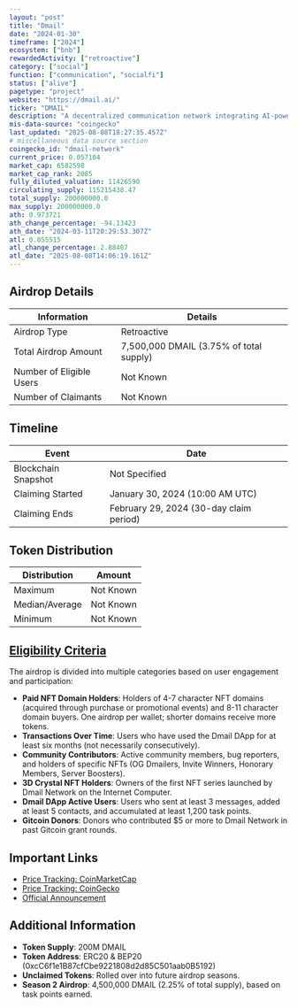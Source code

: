 ```yaml
---
layout: "post"
title: "Dmail"
date: "2024-01-30"
timeframe: ["2024"]
ecosystem: ["bnb"]
rewardedActivity: ["retroactive"]
category: ["social"]
function: ["communication", "socialfi"]
status: ["alive"]
pagetype: "project"
website: "https://dmail.ai/"
ticker: "DMAIL"
description: "A decentralized communication network integrating AI-powered infrastructure for secure messaging, notifications, and marketing solutions across multiple chains and dApps."
mis-data-source: "coingecko"
last_updated: "2025-08-08T18:27:35.457Z"
# miscellaneous data source section
coingecko_id: "dmail-network"
current_price: 0.057104
market_cap: 6582598
market_cap_rank: 2085
fully_diluted_valuation: 11426590
circulating_supply: 115215438.47
total_supply: 200000000.0
max_supply: 200000000.0
ath: 0.973721
ath_change_percentage: -94.13423
ath_date: "2024-03-11T20:29:53.307Z"
atl: 0.055515
atl_change_percentage: 2.88407
atl_date: "2025-08-08T14:06:19.161Z"
---
```


## Airdrop Details

| Information              | Details                                 |
| ------------------------ | --------------------------------------- |
| Airdrop Type             | Retroactive                             |
| Total Airdrop Amount     | 7,500,000 DMAIL (3.75% of total supply) |
| Number of Eligible Users | Not Known                               |
| Number of Claimants      | Not Known                               |

## Timeline

| Event               | Date                                    |
| ------------------- | --------------------------------------- |
| Blockchain Snapshot | Not Specified                           |
| Claiming Started    | January 30, 2024 (10:00 AM UTC)         |
| Claiming Ends       | February 29, 2024 (30-day claim period) |

## Token Distribution

| Distribution   | Amount    |
| -------------- | --------- |
| Maximum        | Not Known |
| Median/Average | Not Known |
| Minimum        | Not Known |

## [Eligibility Criteria](https://blog.dmail.ai/dmail-season1-airdrop-eligibility-and-distribution-details/)

The airdrop is divided into multiple categories based on user engagement and participation:

- **Paid NFT Domain Holders**: Holders of 4-7 character NFT domains (acquired through purchase or promotional events) and 8-11 character domain buyers. One airdrop per wallet; shorter domains receive more tokens.
- **Transactions Over Time**: Users who have used the Dmail DApp for at least six months (not necessarily consecutively).
- **Community Contributors**: Active community members, bug reporters, and holders of specific NFTs (OG Dmailers, Invite Winners, Honorary Members, Server Boosters).
- **3D Crystal NFT Holders**: Owners of the first NFT series launched by Dmail Network on the Internet Computer.
- **Dmail DApp Active Users**: Users who sent at least 3 messages, added at least 5 contacts, and accumulated at least 1,200 task points.
- **Gitcoin Donors**: Donors who contributed $5 or more to Dmail Network in past Gitcoin grant rounds.

## Important Links

- [Price Tracking: CoinMarketCap](https://coinmarketcap.com/currencies/dmail-network/)
- [Price Tracking: CoinGecko](https://www.coingecko.com/en/coins/dmail-network)
- [Official Announcement](https://blog.dmail.ai/dmail-season1-airdrop-eligibility-and-distribution-details/)

## Additional Information

- **Token Supply**: 200M DMAIL
- **Token Address**: ERC20 & BEP20 (0xcC6f1e1B87cfCbe9221808d2d85C501aab0B5192)
- **Unclaimed Tokens**: Rolled over into future airdrop seasons.
- **Season 2 Airdrop**: 4,500,000 DMAIL (2.25% of total supply), based on task points earned.